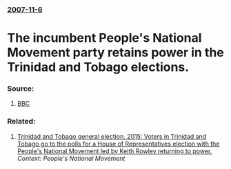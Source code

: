 ### [2007-11-6](/news/2007/11/6/index.md)

#  The incumbent People's National Movement party retains power in the Trinidad and Tobago elections. 




### Source:

1. [BBC](http://news.bbc.co.uk/2/hi/americas/7082003.stm)

### Related:

1. [Trinidad and Tobago general election, 2015: Voters in Trinidad and Tobago go to the polls for a House of Representatives election with the People's National Movement led by Keith Rowley returning to power. ](/news/2015/09/7/trinidad-and-tobago-general-election-2015-voters-in-trinidad-and-tobago-go-to-the-polls-for-a-house-of-representatives-election-with-the-p.md) _Context: People's National Movement_
